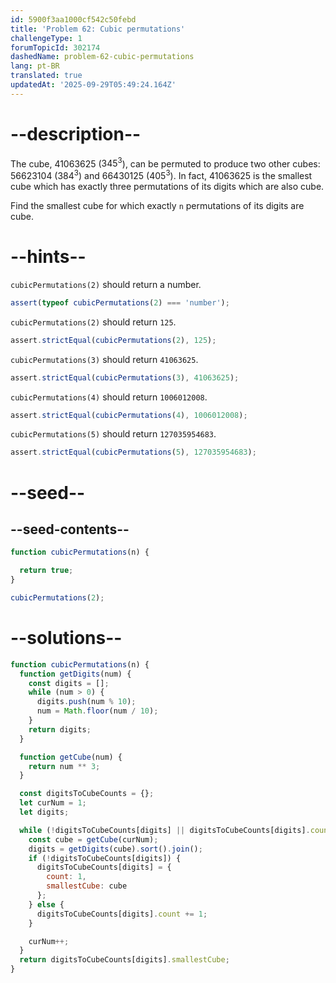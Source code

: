 ```yaml
---
id: 5900f3aa1000cf542c50febd
title: 'Problem 62: Cubic permutations'
challengeType: 1
forumTopicId: 302174
dashedName: problem-62-cubic-permutations
lang: pt-BR
translated: true
updatedAt: '2025-09-29T05:49:24.164Z'
---
```


# --description--

The cube, 41063625 ($345^3$), can be permuted to produce two other cubes: 56623104 ($384^3$) and 66430125 ($405^3$). In fact, 41063625 is the smallest cube which has exactly three permutations of its digits which are also cube.

Find the smallest cube for which exactly `n` permutations of its digits are cube.

# --hints--

`cubicPermutations(2)` should return a number.

```js
assert(typeof cubicPermutations(2) === 'number');
```

`cubicPermutations(2)` should return `125`.

```js
assert.strictEqual(cubicPermutations(2), 125);
```

`cubicPermutations(3)` should return `41063625`.

```js
assert.strictEqual(cubicPermutations(3), 41063625);
```

`cubicPermutations(4)` should return `1006012008`.

```js
assert.strictEqual(cubicPermutations(4), 1006012008);
```

`cubicPermutations(5)` should return `127035954683`.

```js
assert.strictEqual(cubicPermutations(5), 127035954683);
```

# --seed--

## --seed-contents--

```js
function cubicPermutations(n) {

  return true;
}

cubicPermutations(2);
```

# --solutions--

```js
function cubicPermutations(n) {
  function getDigits(num) {
    const digits = [];
    while (num > 0) {
      digits.push(num % 10);
      num = Math.floor(num / 10);
    }
    return digits;
  }

  function getCube(num) {
    return num ** 3;
  }

  const digitsToCubeCounts = {};
  let curNum = 1;
  let digits;

  while (!digitsToCubeCounts[digits] || digitsToCubeCounts[digits].count < n) {
    const cube = getCube(curNum);
    digits = getDigits(cube).sort().join();
    if (!digitsToCubeCounts[digits]) {
      digitsToCubeCounts[digits] = {
        count: 1,
        smallestCube: cube
      };
    } else {
      digitsToCubeCounts[digits].count += 1;
    }

    curNum++;
  }
  return digitsToCubeCounts[digits].smallestCube;
}
```
